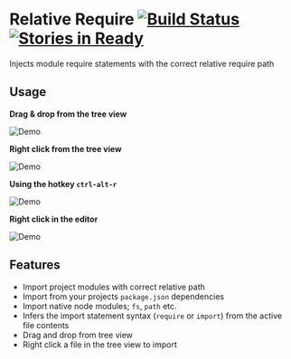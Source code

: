 # Relative Require [![Build Status](https://travis-ci.org/stuart-williams/relative-require.svg?branch=master)](https://travis-ci.org/stuart-williams/relative-require) [![Stories in Ready](https://badge.waffle.io/stuart-williams/relative-require.png?label=ready&title=Ready)](https://waffle.io/stuart-williams/relative-require)

Injects module require statements with the correct relative require path

## Usage

**Drag & drop from the tree view**

![Demo](https://s22.postimg.org/ea2m429ox/dragdrop.gif)

**Right click from the tree view**

![Demo](https://s21.postimg.org/i2jn8at8n/treeclick.gif)

**Using the hotkey `ctrl-alt-r`**

![Demo](https://s17.postimg.org/5s99zzwgv/hotkey.gif)

**Right click in the editor**

![Demo](https://s17.postimg.org/rzz4sda8f/editorclick.gif)

## Features

* Import project modules with correct relative path
* Import from your projects `package.json` dependencies
* Import native node modules; `fs`, `path` etc.
* Infers the import statement syntax (`require` or `import`) from the active file contents
* Drag and drop from tree view
* Right click a file in the tree view to import
